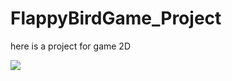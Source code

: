 # FlappyBirdGame_Project
here is a project for game 2D

<img src="https://user-images.githubusercontent.com/86512368/183657083-865dab1a-6bbd-4318-b3fc-f6b20975e82e.png" />
